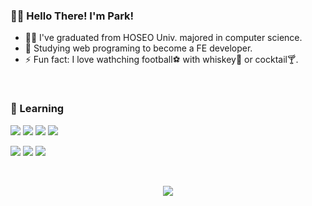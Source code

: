 
### 🙋‍♂️ Hello There! I'm Park!

- 👨‍🎓 I've graduated from HOSEO Univ. majored in computer science.
- 🌱 Studying web programing to become a FE developer.
- ⚡ Fun fact: I love wathching football⚽ with whiskey🥃 or cocktail🍸.


<!-- <div align=center>
	<p style="font-size: 1.75rem">📖 Currently Learning 📖</p>
</div> -->

<br>

### 📖 Learning

<p>
	<img src="https://img.shields.io/badge/HTML-E34F26?style=flat&logo=HTML5&logoColor=white"/>
	<img src="https://img.shields.io/badge/CSS-1572B6?style=flat&logo=CSS3&logoColor=white"/>
	<img src="https://img.shields.io/badge/JAVASCRIPT-F7DF1E?style=flat&logo=Javascript&logoColor=white"/>
	<img src="https://img.shields.io/badge/REACT-61DAFB?style=flat&logo=React&logoColor=white"/>
</p>
<p>
	<img src="https://img.shields.io/badge/DJANGO-092E20?style=flat&logo=django&logoColor=white">
	<img src="https://img.shields.io/badge/PYTHON-3776AB?style=flat&logo=Python&logoColor=white"/>
	<img src="https://img.shields.io/badge/GIT-F05032?style=flat&logo=Git&logoColor=white"/>
</p>

<br>

<div align=center>

![](https://github-readme-streak-stats.herokuapp.com/?user=DT-HYUNJUN&theme=react&hide_border=false)

<!-- [![Solved.ac Profile](http://mazassumnida.wtf/api/v2/generate_badge?boj=anglelous)](https://solved.ac/anglelous/) -->
</div>